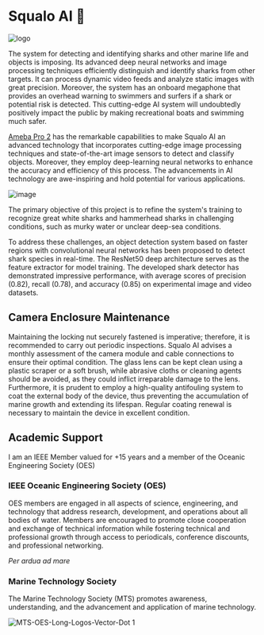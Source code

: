 # Squalo AI 🦈

![logo](https://github.com/ajsb85/squalo.ai/assets/663460/c03e639b-8106-4a18-9724-87e7c4095699)

The system for detecting and identifying sharks and other marine life and objects is imposing. Its advanced deep neural networks and image processing techniques efficiently distinguish and identify sharks from other targets. It can process dynamic video feeds and analyze static images with great precision. Moreover, the system has an onboard megaphone that provides an overhead warning to swimmers and surfers if a shark or potential risk is detected. This cutting-edge AI system will undoubtedly positively impact the public by making recreational boats and swimming much safer. 

[Ameba Pro 2](https://www.amebaiot.com/en/amebapro2/#rtk_amb82_mini) has the remarkable capabilities to make Squalo AI an advanced technology that incorporates cutting-edge image processing techniques and state-of-the-art image sensors to detect and classify objects. Moreover, they employ deep-learning neural networks to enhance the accuracy and efficiency of this process. The advancements in AI technology are awe-inspiring and hold potential for various applications.

![image](https://github.com/ajsb85/squalo.ai/assets/663460/8e5ed5b7-b35d-4ed8-8595-0f0090ad99cc)

The primary objective of this project is to refine the system's training to recognize great white sharks and hammerhead sharks in challenging conditions, such as murky water or unclear deep-sea conditions.

To address these challenges, an object detection system based on faster regions with convolutional neural networks has been proposed to detect shark species in real-time. The ResNet50 deep architecture serves as the feature extractor for model training. The developed shark detector has demonstrated impressive performance, with average scores of precision (0.82), recall (0.78), and accuracy (0.85) on experimental image and video datasets.

## Camera Enclosure Maintenance

Maintaining the locking nut securely fastened is imperative; therefore, it is recommended to carry out periodic inspections. Squalo AI advises a monthly assessment of the camera module and cable connections to ensure their optimal condition. The glass lens can be kept clean using a plastic scraper or a soft brush, while abrasive cloths or cleaning agents should be avoided, as they could inflict irreparable damage to the lens. Furthermore, it is prudent to employ a high-quality antifouling system to coat the external body of the device, thus preventing the accumulation of marine growth and extending its lifespan. Regular coating renewal is necessary to maintain the device in excellent condition.

## Academic Support

I am an IEEE Member valued for +15 years and a member of the Oceanic Engineering Society (OES)

### IEEE Oceanic Engineering Society (OES)
OES members are engaged in all aspects of science, engineering, and technology that address research, development, and operations about all bodies of water. Members are encouraged to promote close cooperation and exchange of technical information while fostering technical and professional growth through access to periodicals, conference discounts, and professional networking.

_Per ardua ad mare_

### Marine Technology Society
The Marine Technology Society (MTS) promotes awareness, understanding, and the advancement and application of marine technology.

![MTS-OES-Long-Logos-Vector-Dot 1](https://github.com/ajsb85/squalo.ai/assets/663460/0b848cdd-d06a-426d-af39-e03be40192cd)
